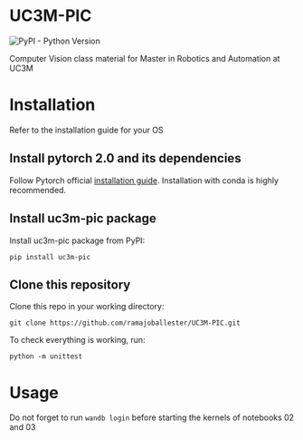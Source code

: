 # UC3M-PIC

![PyPI - Python Version](https://img.shields.io/pypi/pyversions/uc3m-pic?style=flat-square)

Computer Vision class material for Master in Robotics and Automation at UC3M

# Installation

Refer to the installation guide for your OS

## Install pytorch 2.0 and its dependencies

Follow Pytorch official [installation guide](https://pytorch.org/get-started/locally/).
Installation with conda is highly recommended.

## Install uc3m-pic package

Install uc3m-pic package from PyPI:

```pip install uc3m-pic```

## Clone this repository

Clone this repo in your working directory:

```git clone https://github.com/ramajoballester/UC3M-PIC.git```

To check everything is working, run:

```python -m unittest```


# Usage

Do not forget to run `wandb login` before starting the kernels of notebooks 02 and 03
